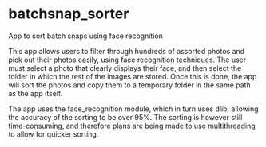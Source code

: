 # batchsnap_sorter
App to sort batch snaps using face recognition

This app allows users to filter through hundreds of assorted photos and pick out their photos easily, using face recognition techniques.
The user must select a photo that clearly displays their face, and then select the folder in which the rest of the images are stored.
Once this is done, the app will sort the photos and copy them to a temporary folder in the same path as the app itself.

The app uses the face_recognition module, which in turn uses dlib, allowing the accuracy of the sorting to be over 95%.
The sorting is however still time-consuming, and therefore plans are being made to use multithreading to allow for quicker sorting.
